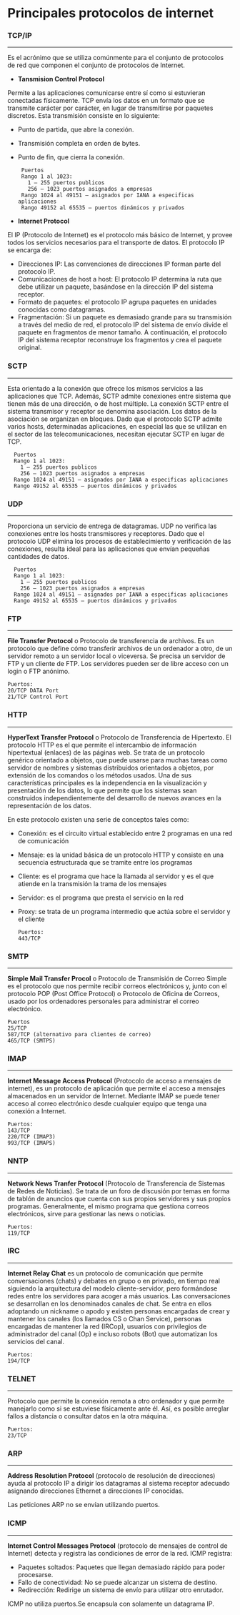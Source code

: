 # Principales protocolos de internet
 

### TCP/IP
 ---
Es el acrónimo que se utiliza comúnmente para el conjunto de protocolos de red que componen el conjunto de protocolos de Internet.

- **Tansmision Control Protocol**

Permite a las aplicaciones comunicarse entre sí como si estuvieran conectadas físicamente. TCP envía los datos en un formato que se transmite carácter por carácter, en lugar de transmitirse por paquetes discretos. Esta transmisión consiste en lo siguiente:
- Punto de partida, que abre la conexión.
- Transmisión completa en orden de bytes.
- Punto de fin, que cierra la conexión.

       Puertos
       Rango 1 al 1023:
         1 – 255 puertos publicos
         256 – 1023 puertos asignados a empresas
       Rango 1024 al 49151 – asignados por IANA a especificas aplicaciones
       Rango 49152 al 65535 – puertos dinámicos y privados


- **Internet Protocol**

El IP (Protocolo de Internet) es el protocolo más básico de Internet, y provee todos los servicios necesarios para el transporte de datos. 
El protocolo IP se encarga de:
- Direcciones IP: Las convenciones de direcciones IP forman parte del protocolo IP. 
- Comunicaciones de host a host: El protocolo IP determina la ruta que debe utilizar un paquete, basándose en la dirección IP del sistema receptor.
 - Formato de paquetes: el protocolo IP agrupa paquetes en unidades conocidas como datagramas.
- Fragmentación: Si un paquete es demasiado grande para su transmisión a través del medio de red, el protocolo IP del sistema de envío divide el paquete en fragmentos de menor tamaño. A continuación, el protocolo IP del sistema receptor reconstruye los fragmentos y crea el paquete original.

### SCTP
 ---
Esta orientado a la conexión que ofrece los mismos servicios a las aplicaciones que TCP. Además, SCTP admite conexiones entre sistema que tienen más de una dirección, o de host múltiple. La conexión SCTP entre el sistema transmisor y receptor se denomina asociación. Los datos de la asociación se organizan en bloques. Dado que el protocolo SCTP admite varios hosts, determinadas aplicaciones, en especial las que se utilizan en el sector de las telecomunicaciones, necesitan ejecutar SCTP en lugar de TCP.

      Puertos
      Rango 1 al 1023:
        1 – 255 puertos publicos
        256 – 1023 puertos asignados a empresas
      Rango 1024 al 49151 – asignados por IANA a especificas aplicaciones
      Rango 49152 al 65535 – puertos dinámicos y privados

### UDP
 ---
Proporciona un servicio de entrega de datagramas. UDP no verifica las conexiones entre los hosts transmisores y receptores. Dado que el protocolo UDP elimina los procesos de establecimiento y verificación de las conexiones, resulta ideal para las aplicaciones que envían pequeñas cantidades de datos.

      Puertos
      Rango 1 al 1023:
        1 – 255 puertos publicos
        256 – 1023 puertos asignados a empresas
      Rango 1024 al 49151 – asignados por IANA a especificas aplicaciones
      Rango 49152 al 65535 – puertos dinámicos y privados

### FTP
 ---
**File Transfer Protocol** o Protocolo de transferencia de archivos.
Es un protocolo que define cómo transferir archivos de un ordenador a otro, de un servidor remoto a un servidor local o viceversa. Se precisa un servidor de FTP y un cliente de FTP. Los servidores pueden ser de libre acceso con un login o FTP anónimo. 
    
    Puertos:
    20/TCP DATA Port
    21/TCP Control Port

### HTTP
 ---
**HyperText Transfer Protocol** o Protocolo de Transferencia de Hipertexto. 
El protocolo HTTP es el que permite el intercambio de información hipertextual (enlaces) de las páginas web. Se trata de un protocolo genérico orientado a objetos, que puede usarse para muchas tareas como servidor de nombres y sistemas distribuidos orientados a objetos, por extensión de los comandos o los métodos usados. Una de sus características principales es la independencia en la visualización y presentación de los datos, lo que permite que los sistemas sean construidos independientemente del desarrollo de nuevos avances en la representación de los datos. 

En este protocolo existen una serie de conceptos tales como:
* Conexión: es el circuito virtual establecido entre 2 programas en una red de comunicación
* Mensaje: es la unidad básica de un protocolo HTTP y consiste en una secuencia estructurada que se tramite entre los programas
* Cliente: es el programa que hace la llamada al servidor y es el que atiende en la transmisión la trama de los mensajes
* Servidor: es el programa que presta el servicio en la red
* Proxy: se trata de un programa intermedio que actúa sobre el servidor y el cliente

      Puertos:
      443/TCP
    
### SMTP
---
**Simple Mail Transfer Procol** o Protocolo de Transmisión de Correo Simple es el protocolo que nos permite recibir correos electrónicos y, junto con el protocolo POP (Post Office Protocol) o Protocolo de Oficina de Correos, usado por los ordenadores personales para administrar el correo electrónico. 

    Puertos
    25/TCP
    587/TCP (alternativo para clientes de correo)
    465/TCP (SMTPS)

### IMAP
 ---
**Internet Message Access Protocol** (Protocolo de acceso a mensajes de internet), es un protocolo de aplicación que permite el acceso a mensajes almacenados en un servidor de Internet. Mediante IMAP se puede tener acceso al correo electrónico desde cualquier equipo que tenga una conexión a Internet.

    Puertos:
    143/TCP
    220/TCP (IMAP3)
    993/TCP (IMAPS)

### NNTP 
 ---
**Network News Tranfer Protocol** (Protocolo de Transferencia de Sistemas de Redes de Noticias). Se trata de un foro de discusión por temas en forma de tablón de anuncios que cuenta con sus propios servidores y sus propios programas. Generalmente, el mismo programa que gestiona correos electrónicos, sirve para gestionar las news o noticias.

    Puertos:
    119/TCP

### IRC
 ---
 **Internet Relay Chat** es un protocolo de comunicación que permite conversaciones (chats) y debates en grupo o en privado, en tiempo real siguiendo la arquitectura del modelo cliente-servidor, pero formándose redes entre los servidores para acoger a más usuarios. Las conversaciones se desarrollan en los denominados canales de chat. Se entra en ellos adoptando un nickname o apodo y existen personas encargadas de crear y mantener los canales (los llamados CS o Chan Service), personas encargadas de mantener la red (IRCop), usuarios con privilegios de administrador del canal (Op) e incluso robots (Bot) que automatizan los servicios del canal. 
 
    Puertos:
    194/TCP
 
### TELNET
 ---
Protocolo que permite la conexión remota a otro ordenador y que permite manejarlo como si se estuviese físicamente ante él. Así, es posible arreglar fallos a distancia o consultar datos en la otra máquina.

    Puertos:
    23/TCP

### ARP
 ---
**Address Resolution Protocol** (protocolo de resolución de direcciones) ayuda al protocolo IP a dirigir los datagramas al sistema receptor adecuado asignando direcciones Ethernet a direcciones IP conocidas.

Las peticiones ARP no se envían utilizando puertos.

### ICMP
 ---
**Internet Control Messages Protocol** (protocolo de mensajes de control de Internet) detecta y registra las condiciones de error de la red.
ICMP registra:
- Paquetes soltados: Paquetes que llegan demasiado rápido para poder procesarse.
- Fallo de conectividad: No se puede alcanzar un sistema de destino.
- Redirección: Redirige un sistema de envío para utilizar otro enrutador.

ICMP no utiliza puertos.Se encapsula con solamente un datagrama IP. 